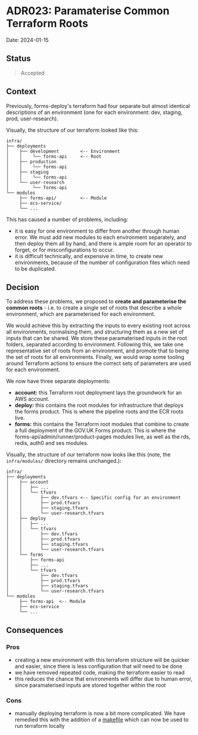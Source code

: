 # ADR023: Paramaterise Common Terraform Roots

Date: 2024-01-15

## Status

> Accepted

## Context

Previously, forms-deploy's terraform had four separate but almost identical descriptions of an environment (one for each environment: dev, staging, prod, user-research).

Visually, the structure of our terraform looked like this:

```
infra/
├── deployments
│    ├── development        <-- Environment
│    │    └── forms-api     <-- Root
│    ├── production
│    │    └── forms-api
│    ├── staging
│    │    └── forms-api
│    └── user-research
│         └── forms-api
└── modules
     ├── forms-api/         <-- Module
     ├── ecs-service/
     └── ...
```

This has caused a number of problems, including:
* it is easy for one environment to differ from another through human error. We must add new modules to each environment separately, and then deploy them all by hand, and there is ample room for an operator to forget, or for misconfigurations to occur.
* it is difficult technically, and expensive in time, to create new environments, because of the number of configuration files which need to be duplicated.

## Decision

To address these problems, we proposed to **create and parameterise the common roots** - i.e. to create a single set of roots that describe a whole environment, which are parameterised for each environment.

We would achieve this by extracting the inputs to every existing root across all environments, normalising them, and structuring them as a new set of inputs that can be shared. We store these paramaterised inputs in the root folders, separated according to environment.  Following this, we take one representative set of roots from an environment, and promote that to being the set of roots for all environments. Finally, we would wrap some tooling around Terraform actions to ensure the correct sets of parameters are used for each environment.

We now have three separate deployments:
* **account:** this Terraform root deployment lays the groundwork for an AWS account.
* **deploy:** this contains the root modules for infrastructure that deploys the forms product. This is where the pipeline roots and the ECR roots live. 
* **forms:** this contains the Terraform root modules that combine to create a full deployment of the GOV.UK Forms product. This is where the forms-api/admin/runner/product-pages modules live, as well as the rds, redis, auth0 and ses modules.

Visually, the structure of our terraform now looks like this (note, the `infra/modules/` directory remains unchanged.):

```
infra/
├── deployments
│    ├── account
│    │   ├── ...
│    │   └── tfvars
│    │       ├── dev.tfvars <-- Specific config for an environment
│    │       ├── prod.tfvars
│    │       ├── staging.tfvars
│    │       └── user-research.tfvars
│    ├── deploy
│    │   ├── ...
│    │   └── tfvars
│    │       ├── dev.tfvars
│    │       ├── prod.tfvars
│    │       ├── staging.tfvars
│    │       └── user-research.tfvars
│    └── forms
│        ├── forms-api
│        ├── ...
│        └── tfvars
│            ├── dev.tfvars
│            ├── prod.tfvars
│            ├── staging.tfvars
│            └── user-research.tfvars
└── modules
     ├── forms-api	<-- Module
     ├── ecs-service
     └── ...
```

## Consequences

### Pros
* creating a new environment with this terraform structure will be quicker and easier, since there is less configuration that will need to be done
* we have removed repeated code, making the terraform easier to read
* this reduces the chance that environments will differ due to human error, since paramaterised inputs are stored together within the root

### Cons
* manually deploying terraform is now a bit more complicated. We have remedied this with the addition of a [makefile](https://github.com/alphagov/forms-deploy/blob/main/Makefile) which can now be used to run terraform locally